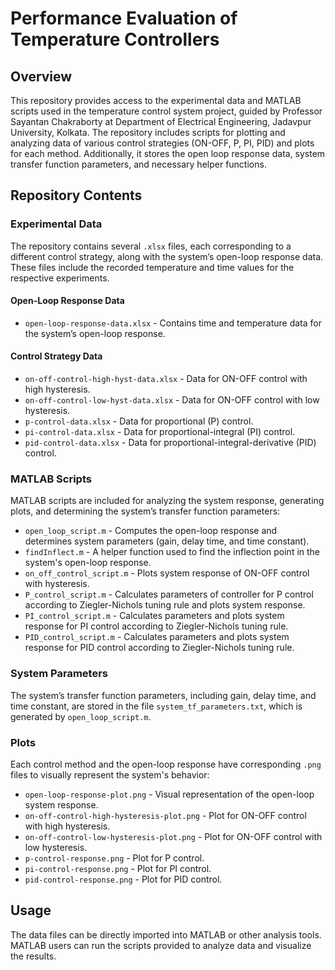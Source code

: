 # Performance Evaluation of Temperature Controllers

## Overview
This repository provides access to the experimental data and MATLAB scripts used in the temperature control system project, guided by Professor Sayantan Chakraborty at Department of Electrical Engineering, Jadavpur University, Kolkata. The repository includes scripts for plotting and analyzing data of various control strategies (ON-OFF, P, PI, PID) and plots for each method. Additionally, it stores the open loop response data, system transfer function parameters, and necessary helper functions.

## Repository Contents

### Experimental Data
The repository contains several `.xlsx` files, each corresponding to a different control strategy, along with the system’s open-loop response data. These files include the recorded temperature and time values for the respective experiments.

####  Open-Loop Response Data
- `open-loop-response-data.xlsx` - Contains time and temperature data for the system’s open-loop response.

#### Control Strategy Data
- `on-off-control-high-hyst-data.xlsx` - Data for ON-OFF control with high hysteresis.
- `on-off-control-low-hyst-data.xlsx` - Data for ON-OFF control with low hysteresis.
- `p-control-data.xlsx` - Data for proportional (P) control.
- `pi-control-data.xlsx` - Data for proportional-integral (PI) control.
- `pid-control-data.xlsx` - Data for proportional-integral-derivative (PID) control.

### MATLAB Scripts
MATLAB scripts are included for analyzing the system response, generating plots, and determining the system’s transfer function parameters:

- `open_loop_script.m` - Computes the open-loop response and determines system parameters (gain, delay time, and time constant).
- `findInflect.m` - A helper function used to find the inflection point in the system's open-loop response.
- `on_off_control_script.m` - Plots system response of ON-OFF control with hysteresis.
- `P_control_script.m` - Calculates parameters of controller for P control according to Ziegler-Nichols tuning rule and plots system response.
- `PI_control_script.m` - Calculates parameters and plots system response for PI control according to Ziegler-Nichols tuning rule.
- `PID_control_script.m` - Calculates parameters and plots system response for PID control according to Ziegler-Nichols tuning rule.

### System Parameters
The system’s transfer function parameters, including gain, delay time, and time constant, are stored in the file `system_tf_parameters.txt`, which is generated by `open_loop_script.m`.

### Plots
Each control method and the open-loop response have corresponding `.png` files to visually represent the system's behavior:

- `open-loop-response-plot.png` - Visual representation of the open-loop system response.
- `on-off-control-high-hysteresis-plot.png` - Plot for ON-OFF control with high hysteresis.
- `on-off-control-low-hysteresis-plot.png` - Plot for ON-OFF control with low hysteresis.
- `p-control-response.png` - Plot for P control.
- `pi-control-response.png` - Plot for PI control.
- `pid-control-response.png` - Plot for PID control.

## Usage
The data files can be directly imported into MATLAB or other analysis tools. MATLAB users can run the scripts provided to analyze data and visualize the results.

